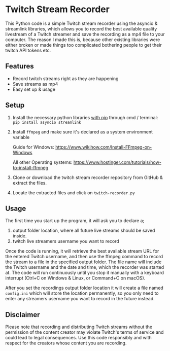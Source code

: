 # Twitch Stream Recorder
This Python code is a simple Twitch stream recorder using the asyncio & streamlink libraries, which allows you to record the best available quality livestream of a Twitch streamer and save the recording as a mp4 file to your computer. The reason I made this is, because other existing libraries were either broken or made things too complicated bothering people to get their twitch API tokens etc.

## Features
* Record twitch streams right as they are happening
* Save streams as mp4
* Easy set up & usage

## Setup
1. Install the necessary python libraries [with pip](https://youtu.be/9z7gGUbAj5U?t=13) through cmd / terminal:
``pip install asyncio streamlink``

2. Install ``ffmpeg`` and make sure it's declared as a system environment variable
  
      Guide for Windows: https://www.wikihow.com/Install-FFmpeg-on-Windows
  
      All other Operating systems: https://www.hostinger.com/tutorials/how-to-install-ffmpeg

3. Clone or download the twitch stream recorder repository from GitHub & extract the files.

4. Locate the extracted files and click on ``twitch-recorder.py``

## Usage
The first time you start up the program, it will ask you to declare a;
 1. output folder location, where all future live streams should be saved inside.
 2. twitch live streamers username you want to record



Once the code is running, it will retrieve the best available stream URL for the entered Twitch username, and then use the ffmpeg command to record the stream to a file in the specified output folder. The file name will include the Twitch username and the date and time, which the recorder was started at.
The code will run continuously until you stop it manually with a keyboard interrupt (Ctrl+C on Windows & Linux, or Command+C on macOS).

After you set the recordings output folder location it will create a file named ``config.ini`` which will store the location permanently, so you only need to enter any streamers username you want to record in the future instead.

## Disclaimer
Please note that recording and distributing Twitch streams without the permission of the content creator may violate Twitch's terms of service and could lead to legal consequences. Use this code responsibly and with respect for the creators whose content you are recording.

